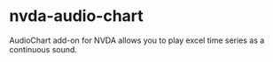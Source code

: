 # nvda-audio-chart
AudioChart add-on for NVDA allows you to play excel time series as a continuous sound.
